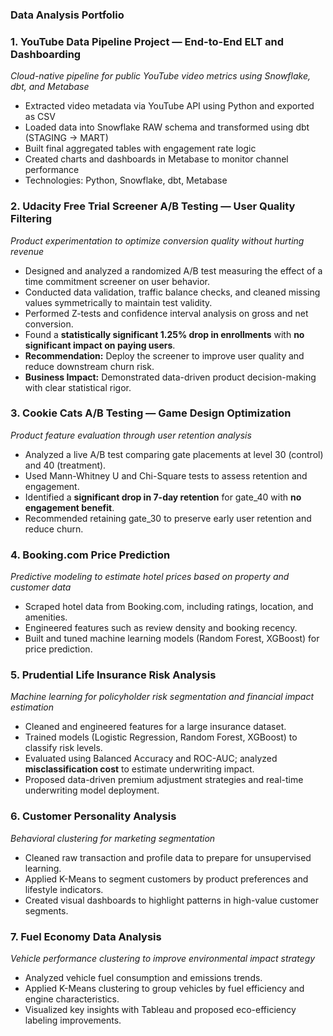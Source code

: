 ###  **Data Analysis Portfolio**

### **1. YouTube Data Pipeline Project — End-to-End ELT and Dashboarding**

*Cloud-native pipeline for public YouTube video metrics using Snowflake, dbt, and Metabase*

* Extracted video metadata via YouTube API using Python and exported as CSV
* Loaded data into Snowflake RAW schema and transformed using dbt (STAGING → MART)
* Built final aggregated tables with engagement rate logic
* Created charts and dashboards in Metabase to monitor channel performance
* Technologies: Python, Snowflake, dbt, Metabase

### **2. Udacity Free Trial Screener A/B Testing — User Quality Filtering**

*Product experimentation to optimize conversion quality without hurting revenue*

* Designed and analyzed a randomized A/B test measuring the effect of a time commitment screener on user behavior.
* Conducted data validation, traffic balance checks, and cleaned missing values symmetrically to maintain test validity.
* Performed Z-tests and confidence interval analysis on gross and net conversion.
* Found a **statistically significant 1.25% drop in enrollments** with **no significant impact on paying users**.
* **Recommendation:** Deploy the screener to improve user quality and reduce downstream churn risk.
* **Business Impact:** Demonstrated data-driven product decision-making with clear statistical rigor.


### **3. Cookie Cats A/B Testing — Game Design Optimization**

*Product feature evaluation through user retention analysis*

* Analyzed a live A/B test comparing gate placements at level 30 (control) and 40 (treatment).
* Used Mann-Whitney U and Chi-Square tests to assess retention and engagement.
* Identified a **significant drop in 7-day retention** for gate\_40 with **no engagement benefit**.
* Recommended retaining gate\_30 to preserve early user retention and reduce churn.


### **4. Booking.com Price Prediction**

*Predictive modeling to estimate hotel prices based on property and customer data*

* Scraped hotel data from Booking.com, including ratings, location, and amenities.
* Engineered features such as review density and booking recency.
* Built and tuned machine learning models (Random Forest, XGBoost) for price prediction.


### **5. Prudential Life Insurance Risk Analysis**

*Machine learning for policyholder risk segmentation and financial impact estimation*

* Cleaned and engineered features for a large insurance dataset.
* Trained models (Logistic Regression, Random Forest, XGBoost) to classify risk levels.
* Evaluated using Balanced Accuracy and ROC-AUC; analyzed **misclassification cost** to estimate underwriting impact.
* Proposed data-driven premium adjustment strategies and real-time underwriting model deployment.


### **6. Customer Personality Analysis**

*Behavioral clustering for marketing segmentation*

* Cleaned raw transaction and profile data to prepare for unsupervised learning.
* Applied K-Means to segment customers by product preferences and lifestyle indicators.
* Created visual dashboards to highlight patterns in high-value customer segments.


### **7. Fuel Economy Data Analysis**

*Vehicle performance clustering to improve environmental impact strategy*

* Analyzed vehicle fuel consumption and emissions trends.
* Applied K-Means clustering to group vehicles by fuel efficiency and engine characteristics.
* Visualized key insights with Tableau and proposed eco-efficiency labeling improvements.
